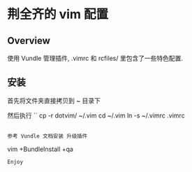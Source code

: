 # 荆全齐的 vim 配置

## Overview
使用 Vundle 管理插件, .vimrc 和 rcfiles/ 里包含了一些特色配置.

## 安装

首先将文件夹直接拷贝到 ~ 目录下

然后执行
`` 
cp -r dotvim/ ~/.vim
cd ~/.vim
ln -s ~/.vimrc .vimrc
```

参考 Vundle 文档安装 升级插件
``` 
vim +BundleInstall +qa
```
Enjoy

